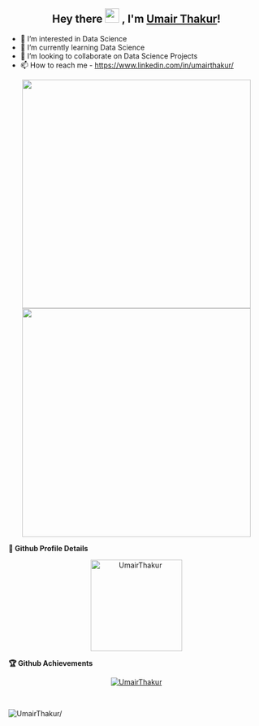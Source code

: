 <h2 align="center">
  Hey there <img src="https://media.giphy.com/media/hvRJCLFzcasrR4ia7z/giphy.gif" width="28"> ,
   I'm <a href="https://www.linkedin.com/in/umairthakur/">Umair Thakur</a>! 
</h2>

- 👀 I’m interested in Data Science
- 🌱 I’m currently learning Data Science
- 💞️ I’m looking to collaborate on Data Science Projects
- 📫 How to reach me - https://www.linkedin.com/in/umairthakur/ 

<!---
UmairThakur/UmairThakur is a ✨ special ✨ repository because its `README.md` (this file) appears on your GitHub profile.
You can click the Preview link to take a look at your changes.
--->

<p align="center">
	<img width="450em" src="https://github-readme-stats.vercel.app/api?username=UmairThakur&show_icons=true&include_all_commits=true&count_private=true&hide_border=true&theme=dark" />
	<img width="450em" src="https://github-readme-streak-stats.herokuapp.com/?user=UmairThakur&include_all_commits=true&hide_border=true&theme=dark"/>
	<img width="450em"/>
</p>
	
<summary><b>🔎 Github Profile Details </b></summary>

<p align="center"><img height="180em" src="https://github-profile-summary-cards.vercel.app/api/cards/profile-details?username=UmairThakur&theme=github_dark" alt="UmairThakur" align = "center"/></p>

<summary><b>🏆 Github Achievements</b></summary>

<p align="center"> <a href="https://github.com/UmairThakur"><img src="https://github-profile-trophy.vercel.app/?username=UmairThakur&margin-w=5&theme=radical" alt="UmairThakur" /></a> </p>
<br>

<p align="left"> <img src="https://komarev.com/ghpvc/?username=UmairThakur&style=flat&color=blueviolet" alt=UmairThakur/> </p>
